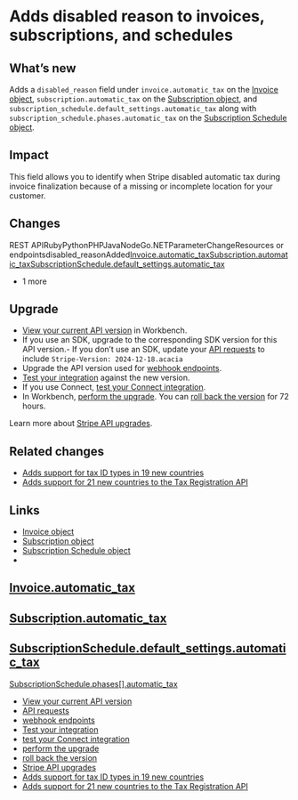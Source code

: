 # Adds disabled reason to invoices, subscriptions, and schedules

## What’s new

Adds a `disabled_reason` field under `invoice.automatic_tax` on the [Invoice
object](https://docs.stripe.com/api/invoices/object#invoice_object-automatic_tax-disabled_reason),
`subscription.automatic_tax` on the [Subscription
object](https://docs.stripe.com/api/subscriptions/object#subscription_object-automatic_tax-disabled_reason),
and `subscription_schedule.default_settings.automatic_tax` along with
`subscription_schedule.phases.automatic_tax` on the [Subscription Schedule
object](https://docs.stripe.com/api/subscription_schedules/object).

## Impact

This field allows you to identify when Stripe disabled automatic tax during
invoice finalization because of a missing or incomplete location for your
customer.

## Changes

REST APIRubyPythonPHPJavaNodeGo.NETParameterChangeResources or
endpointsdisabled_reasonAdded[Invoice.automatic_tax](https://docs.stripe.com/api/invoices/object#invoice_object-automatic_tax)[Subscription.automatic_tax](https://docs.stripe.com/api/subscriptions/object#subscription_object-automatic_tax)[SubscriptionSchedule.default_settings.automatic_tax](https://docs.stripe.com/api/subscription_schedules/object#subscription_schedule_object-default_settings-automatic_tax)
+ 1 more
## Upgrade

- [View your current API
version](https://docs.stripe.com/upgrades#view-your-api-version-and-the-latest-available-upgrade-in-workbench)
in Workbench.
- If you use an SDK, upgrade to the corresponding SDK version for this API
version.- If you don’t use an SDK, update your [API
requests](https://docs.stripe.com/api/versioning) to include `Stripe-Version:
2024-12-18.acacia`
- Upgrade the API version used for [webhook
endpoints](https://docs.stripe.com/webhooks/versioning).
- [Test your integration](https://docs.stripe.com/testing) against the new
version.
- If you use Connect, [test your Connect
integration](https://docs.stripe.com/connect/testing).
- In Workbench, [perform the
upgrade](https://docs.stripe.com/upgrades#perform-the-upgrade). You can [roll
back the version](https://docs.stripe.com/upgrades#roll-back-your-api-version)
for 72 hours.

Learn more about [Stripe API upgrades](https://docs.stripe.com/upgrades).

## Related changes

- [Adds support for tax ID types in 19 new
countries](https://docs.stripe.com/changelog/acacia/2024-12-18/tax-ids-19-new-countries)
- [Adds support for 21 new countries to the Tax Registration
API](https://docs.stripe.com/changelog/acacia/2024-12-18/tax-registration-21-new-countries)

## Links

- [Invoice
object](https://docs.stripe.com/api/invoices/object#invoice_object-automatic_tax-disabled_reason)
- [Subscription
object](https://docs.stripe.com/api/subscriptions/object#subscription_object-automatic_tax-disabled_reason)
- [Subscription Schedule
object](https://docs.stripe.com/api/subscription_schedules/object)
-
[Invoice.automatic_tax](https://docs.stripe.com/api/invoices/object#invoice_object-automatic_tax)
-
[Subscription.automatic_tax](https://docs.stripe.com/api/subscriptions/object#subscription_object-automatic_tax)
-
[SubscriptionSchedule.default_settings.automatic_tax](https://docs.stripe.com/api/subscription_schedules/object#subscription_schedule_object-default_settings-automatic_tax)
-
[SubscriptionSchedule.phases[].automatic_tax](https://docs.stripe.com/api/subscription_schedules/object#subscription_schedule_object-phases-automatic_tax)
- [View your current API
version](https://docs.stripe.com/upgrades#view-your-api-version-and-the-latest-available-upgrade-in-workbench)
- [API requests](https://docs.stripe.com/api/versioning)
- [webhook endpoints](https://docs.stripe.com/webhooks/versioning)
- [Test your integration](https://docs.stripe.com/testing)
- [test your Connect integration](https://docs.stripe.com/connect/testing)
- [perform the upgrade](https://docs.stripe.com/upgrades#perform-the-upgrade)
- [roll back the
version](https://docs.stripe.com/upgrades#roll-back-your-api-version)
- [Stripe API upgrades](https://docs.stripe.com/upgrades)
- [Adds support for tax ID types in 19 new
countries](https://docs.stripe.com/changelog/acacia/2024-12-18/tax-ids-19-new-countries)
- [Adds support for 21 new countries to the Tax Registration
API](https://docs.stripe.com/changelog/acacia/2024-12-18/tax-registration-21-new-countries)
